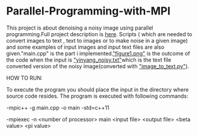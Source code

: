 # Parallel-Programming-with-MPI

This project is about denoising a noisy image using parallel programming.Full project description is [here](https://github.com/muhammed-kaya-2016400234/Parallel-Programming-with-MPI/blob/master/Project_Description.pdf).
Scripts ( which are needed to convert images to text , text to images or to make noise in a given image) and some examples of input images and input text files are also given."main.cpp" is the part i implemented.["figure1.png"](https://github.com/muhammed-kaya-2016400234/Parallel-Programming-with-MPI/blob/master/figure_1.png) is the outcome of the code when the input is ["yinyang_noisy.txt"](https://github.com/muhammed-kaya-2016400234/Parallel-Programming-with-MPI/blob/master/input-output/yinyang_noisy.txt)which is the text file converted version of the noisy image(converted with ["image_to_text.py"](https://github.com/muhammed-kaya-2016400234/Parallel-Programming-with-MPI/blob/master/scripts/image_to_text.py)).



HOW TO RUN:

To execute the program you should place the input in the directory where source code resides.
The program is executed with following commands:

-mpic++ -g main.cpp -o main -std=c++11

-mpiexec -n \<number of processor\> main \<input file\> \<output file\> \<beta value\> \<pi value\>


  
  
